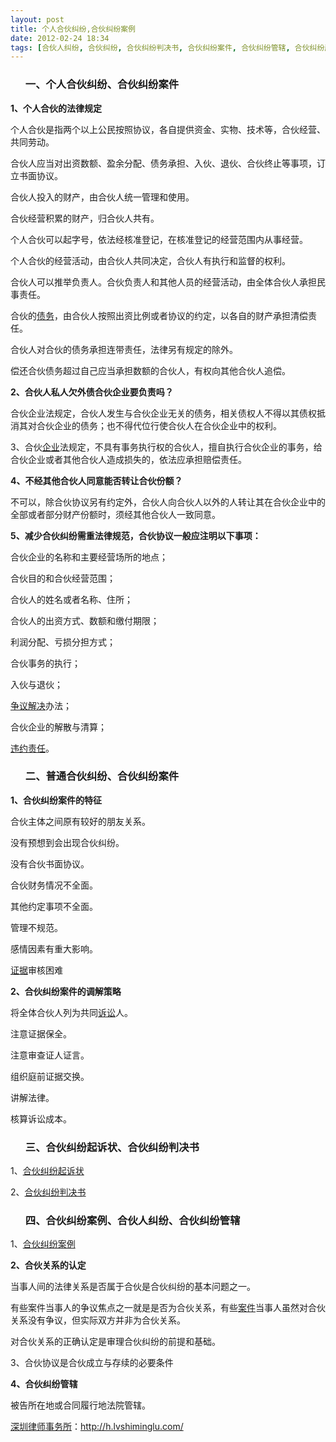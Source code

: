 ```yaml
---
layout: post
title: 个人合伙纠纷,合伙纠纷案例
date: 2012-02-24 18:34
tags: [合伙人纠纷, 合伙纠纷, 合伙纠纷判决书, 合伙纠纷案件, 合伙纠纷管辖, 合伙纠纷起诉状, 普通合伙纠纷, 深圳经济纠纷律师]
---
```

<ol>
<h3>一、个人合伙纠纷、合伙纠纷案件</h3>
</ol>
<strong>1、个人合伙的法律规定</strong>

个人合伙是指两个以上公民按照协议，各自提供资金、实物、技术等，合伙经营、共同劳动。

合伙人应当对出资数额、盈余分配、债务承担、入伙、退伙、合伙终止等事项，订立书面协议。

合伙人投入的财产，由合伙人统一管理和使用。

合伙经营积累的财产，归合伙人共有。

个人合伙可以起字号，依法经核准登记，在核准登记的经营范围内从事经营。

个人合伙的经营活动，由合伙人共同决定，合伙人有执行和监督的权利。

合伙人可以推举负责人。合伙负责人和其他人员的经营活动，由全体合伙人承担民事责任。

合伙的<a href="http://h.lvshiminglu.com/law/243.html" target="_blank">债务</a>，由合伙人按照出资比例或者协议的约定，以各自的财产承担清偿责任。

合伙人对合伙的债务承担连带责任，法律另有规定的除外。

偿还合伙债务超过自己应当承担数额的合伙人，有权向其他合伙人追偿。

<strong>2、合伙人私人欠外债合伙企业要负责吗？</strong>

合伙企业法规定，合伙人发生与合伙企业无关的债务，相关债权人不得以其债权抵消其对合伙企业的债务；也不得代位行使合伙人在合伙企业中的权利。

3、合伙<a href="http://h.lvshiminglu.com/law/category/counsel" target="_blank">企业</a>法规定，不具有事务执行权的合伙人，擅自执行合伙企业的事务，给合伙企业或者其他合伙人造成损失的，依法应承担赔偿责任。

<strong>4、不经其他合伙人同意能否转让合伙份额？</strong>

不可以，除合伙协议另有约定外，合伙人向合伙人以外的人转让其在合伙企业中的全部或者部分财产份额时，须经其他合伙人一致同意。

<strong>5、减少合伙纠纷需重法律规范，合伙协议一般应注明以下事项：</strong>

合伙企业的名称和主要经营场所的地点；

合伙目的和合伙经营范围；

合伙人的姓名或者名称、住所；

合伙人的出资方式、数额和缴付期限；

利润分配、亏损分担方式；

合伙事务的执行；

入伙与退伙；

<a href="http://h.lvshiminglu.com/law/708.html" target="_blank">争议解决</a>办法；

合伙企业的解散与清算；

<a href="http://h.lvshiminglu.com/law/726.html" target="_blank">违约责任</a>。
<ol>
<h3>二、普通合伙纠纷、合伙纠纷案件</h3>
</ol>
<strong>1、合伙纠纷案件的特征</strong>

合伙主体之间原有较好的朋友关系。

没有预想到会出现合伙纠纷。

没有合伙书面协议。

合伙财务情况不全面。

其他约定事项不全面。

管理不规范。

感情因素有重大影响。

<a href="http://h.lvshiminglu.com/law/99.html" target="_blank">证据</a>审核困难

<strong>2、合伙纠纷案件的调解策略</strong>

将全体合伙人列为共同<a href="http://h.lvshiminglu.com/law/664.html" target="_blank">诉讼</a>人。

注意证据保全。

注意审查证人证言。

组织庭前证据交换。

讲解法律。

核算诉讼成本。
<ol>
<h3>三、合伙纠纷起诉状、合伙纠纷判决书</h3>
</ol>
1、<a href="http://china.findlaw.cn/law/3145262/viewspace-55451" target="_blank">合伙纠纷起诉状</a>

2、<a href="http://www.9ask.cn/blog/user/zhengjiwen/archives/2012/290632.html" target="_blank">合伙纠纷判决书</a>
<ol>
<h3>四、合伙纠纷案例、合伙人纠纷、合伙纠纷管辖</h3>
</ol>
1、<a href="http://www.zlawyer148.com/ShowArticle.shtml?ID=2010122711274635358.htm" target="_blank">合伙纠纷案例</a>

<strong>2、合伙关系的认定</strong>

当事人间的法律关系是否属于合伙是合伙纠纷的基本问题之一。

有些案件当事人的争议焦点之一就是是否为合伙关系，有些<a href="http://h.lvshiminglu.com/law/718.html" target="_blank">案件</a>当事人虽然对合伙关系没有争议，但实际双方并非为合伙关系。

对合伙关系的正确认定是审理合伙纠纷的前提和基础。

3、合伙协议是合伙成立与存续的必要条件

<strong>4、合伙纠纷管辖</strong>

被告所在地或合同履行地法院管辖。

<a href="http://h.lvshiminglu.com/">深圳律师事务所</a>：<a href="http://h.lvshiminglu.com/">http://h.lvshiminglu.com/</a>

